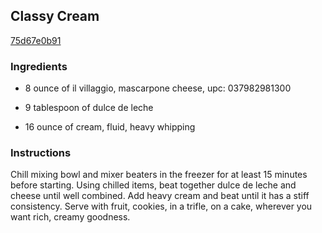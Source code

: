 ## Classy Cream

[75d67e0b91](http://tastykitchen.com/recipes/desserts/classy-cream/)

### Ingredients

 - 8 ounce of il villaggio, mascarpone cheese, upc: 037982981300

 - 9 tablespoon of dulce de leche

 - 16 ounce of cream, fluid, heavy whipping

### Instructions

Chill mixing bowl and mixer beaters in the freezer for at least 15 minutes before starting. Using chilled items, beat together dulce de leche and cheese until well combined. Add heavy cream and beat until it has a stiff consistency. Serve with fruit, cookies, in a trifle, on a cake, wherever you want rich, creamy goodness.